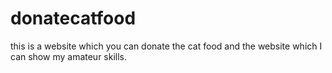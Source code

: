 # donatecatfood
this is a website which you can donate the cat food and the website which I can show my amateur skills.

